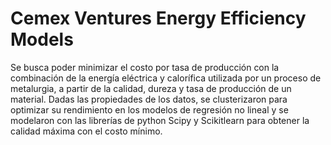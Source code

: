 # Cemex Ventures Energy Efficiency Models

Se busca poder minimizar el costo por tasa de producción con la combinación de la energía eléctrica y calorífica utilizada por un proceso de metalurgia, a partir de la calidad, dureza y tasa de producción de un material. Dadas las propiedades de los datos, se clusterizaron para optimizar su rendimiento en los modelos de regresión no lineal y se modelaron con las librerías de python Scipy y Scikitlearn para obtener la calidad máxima con el costo mínimo.